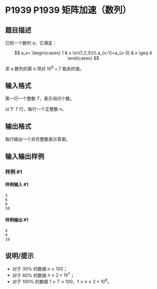 # P1939 P1939 矩阵加速（数列）

## 题目描述

已知一个数列 $a$，它满足：  

$$
a_x=
\begin{cases}
 1 & x \in\{1,2,3\}\\ 
 a_{x-1}+a_{x-3} & x \geq 4
\end{cases}
$$

求 $a$ 数列的第 $n$ 项对 $10^9+7$ 取余的值。


## 输入格式

第一行一个整数 $T$，表示询问个数。

以下 $T$ 行，每行一个正整数 $n$。


## 输出格式

每行输出一个非负整数表示答案。


## 输入输出样例

### 样例 #1

#### 样例输入 #1

```
3
6
8
10
```

#### 样例输出 #1

```
4
9
19
```

## 说明/提示

- 对于 $30\%$ 的数据 $n \leq 100$；
- 对于 $60\%$ 的数据 $n \leq2 \times 10^7$；
- 对于 $100\%$ 的数据 $1 \leq T \leq 100$，$1 \leq n \leq 2 \times 10^9$。
